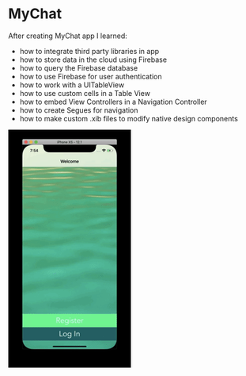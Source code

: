 # MyChat

After creating MyChat app I learned:

* how to integrate third party libraries in app
* how to store data in the cloud using Firebase
* how to query the Firebase database
* how to use Firebase for user authentication
* how to work with a UITableView
* how to use custom cells in a Table View
* how to embed View Controllers in a Navigation Controller
* how to create Segues for navigation
* how to make custom .xib files to modify native design components

![](Image/ChatImage.gif)
